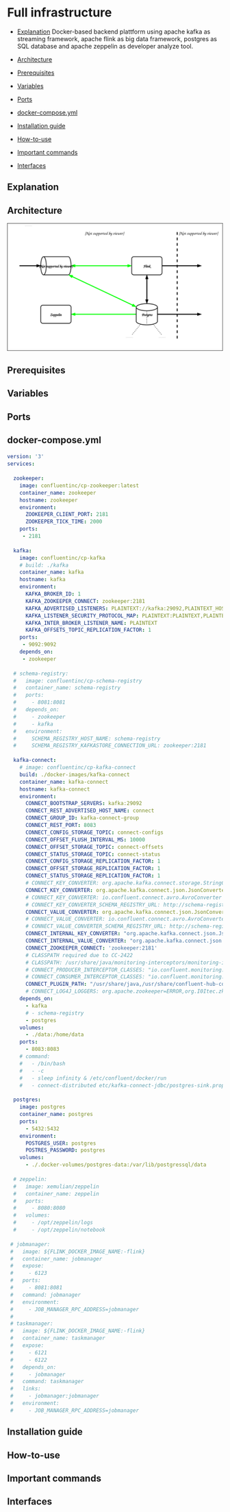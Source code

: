 # Full infrastructure

* [Explanation](#explanation)
Docker-based backend plattform using apache kafka as streaming framework, apache flink as big data framework, postgres as SQL database and apache zeppelin as developer analyze tool.

* [Architecture](#architecture)

* [Prerequisites](#prerequisites)

* [Variables](#variables)

* [Ports](#ports)

* [docker-compose.yml](#dockercomposeyml)

* [Installation guide](#installation-guide)

* [How-to-use](#howtouse)

* [Important commands](#important-commands)

* [Interfaces](#interfaces)




## <a name="explanation"></a> Explanation 

## <a name="architecture"></a> Architecture
![architecture infrastructure](/img/Architektur_16102019.svg)

## Prerequisites

## Variables  

## Ports

## <a name="dockercomposeyml"></a> docker-compose.yml

```yml
version: '3'
services:

  zookeeper:
    image: confluentinc/cp-zookeeper:latest
    container_name: zookeeper
    hostname: zookeeper
    environment:
      ZOOKEEPER_CLIENT_PORT: 2181
      ZOOKEEPER_TICK_TIME: 2000
    ports:
     - 2181

  kafka:
    image: confluentinc/cp-kafka
    # build: ./kafka
    container_name: kafka
    hostname: kafka
    environment:
      KAFKA_BROKER_ID: 1
      KAFKA_ZOOKEEPER_CONNECT: zookeeper:2181
      KAFKA_ADVERTISED_LISTENERS: PLAINTEXT://kafka:29092,PLAINTEXT_HOST://localhost:9092
      KAFKA_LISTENER_SECURITY_PROTOCOL_MAP: PLAINTEXT:PLAINTEXT,PLAINTEXT_HOST:PLAINTEXT
      KAFKA_INTER_BROKER_LISTENER_NAME: PLAINTEXT
      KAFKA_OFFSETS_TOPIC_REPLICATION_FACTOR: 1
    ports:
     - 9092:9092
    depends_on:
     - zookeeper

  # schema-registry:
  #   image: confluentinc/cp-schema-registry
  #   container_name: schema-registry
  #   ports:
  #     - 8081:8081
  #   depends_on:
  #     - zookeeper
  #     - kafka
  #   environment:
  #     SCHEMA_REGISTRY_HOST_NAME: schema-registry
  #     SCHEMA_REGISTRY_KAFKASTORE_CONNECTION_URL: zookeeper:2181

  kafka-connect:
    # image: confluentinc/cp-kafka-connect
    build: ./docker-images/kafka-connect
    container_name: kafka-connect
    hostname: kafka-connect
    environment:
      CONNECT_BOOTSTRAP_SERVERS: kafka:29092
      CONNECT_REST_ADVERTISED_HOST_NAME: connect
      CONNECT_GROUP_ID: kafka-connect-group
      CONNECT_REST_PORT: 8083
      CONNECT_CONFIG_STORAGE_TOPIC: connect-configs
      CONNECT_OFFSET_FLUSH_INTERVAL_MS: 10000
      CONNECT_OFFSET_STORAGE_TOPIC: connect-offsets
      CONNECT_STATUS_STORAGE_TOPIC: connect-status
      CONNECT_CONFIG_STORAGE_REPLICATION_FACTOR: 1
      CONNECT_OFFSET_STORAGE_REPLICATION_FACTOR: 1
      CONNECT_STATUS_STORAGE_REPLICATION_FACTOR: 1
      # CONNECT_KEY_CONVERTER: org.apache.kafka.connect.storage.StringConverter
      CONNECT_KEY_CONVERTER: org.apache.kafka.connect.json.JsonConverter
      # CONNECT_KEY_CONVERTER: io.confluent.connect.avro.AvroConverter
      # CONNECT_KEY_CONVERTER_SCHEMA_REGISTRY_URL: http://schema-registry:8081
      CONNECT_VALUE_CONVERTER: org.apache.kafka.connect.json.JsonConverter
      # CONNECT_VALUE_CONVERTER: io.confluent.connect.avro.AvroConverter
      # CONNECT_VALUE_CONVERTER_SCHEMA_REGISTRY_URL: http://schema-registry:8081
      CONNECT_INTERNAL_KEY_CONVERTER: "org.apache.kafka.connect.json.JsonConverter"
      CONNECT_INTERNAL_VALUE_CONVERTER: "org.apache.kafka.connect.json.JsonConverter"
      CONNECT_ZOOKEEPER_CONNECT: 'zookeeper:2181'
      # CLASSPATH required due to CC-2422
      # CLASSPATH: /usr/share/java/monitoring-interceptors/monitoring-interceptors-5.3.1.jar
      # CONNECT_PRODUCER_INTERCEPTOR_CLASSES: "io.confluent.monitoring.clients.interceptor.MonitoringProducerInterceptor"
      # CONNECT_CONSUMER_INTERCEPTOR_CLASSES: "io.confluent.monitoring.clients.interceptor.MonitoringConsumerInterceptor"
      CONNECT_PLUGIN_PATH: "/usr/share/java,/usr/share/confluent-hub-components"
      # CONNECT_LOG4J_LOGGERS: org.apache.zookeeper=ERROR,org.I0Itec.zkclient=ERROR,org.reflections=ERROR
    depends_on:
      - kafka
      # - schema-registry
      - postgres
    volumes:
      - ./data:/home/data
    ports:
      - 8083:8083
    # command:
    #   - /bin/bash
    #   - -c
    #   - sleep infinity & /etc/confluent/docker/run
    #   - connect-distributed etc/kafka-connect-jdbc/postgres-sink.properties

  postgres:
    image: postgres
    container_name: postgres
    ports:
      - 5432:5432
    environment:
      POSTGRES_USER: postgres
      POSTRES_PASSWORD: postgres
    volumes:
      - ./.docker-volumes/postgres-data:/var/lib/postgressql/data

  # zeppelin:
  #   image: xemulian/zeppelin
  #   container_name: zeppelin
  #   ports:
  #     - 8080:8080
  #   volumes:
  #     - /opt/zeppelin/logs
  #     - /opt/zeppelin/notebook

 # jobmanager:
 #   image: ${FLINK_DOCKER_IMAGE_NAME:-flink}
 #   container_name: jobmanager
 #   expose:
 #     - 6123
 #   ports:
 #     - 8081:8081
 #   command: jobmanager
 #   environment:
 #     - JOB_MANAGER_RPC_ADDRESS=jobmanager
 #
 # taskmanager:
 #   image: ${FLINK_DOCKER_IMAGE_NAME:-flink}
 #   container_name: taskmanager
 #   expose:
 #     - 6121
 #     - 6122
 #   depends_on:
 #     - jobmanager
 #   command: taskmanager
 #   links:
 #     - jobmanager:jobmanager
 #   environment:
 #     - JOB_MANAGER_RPC_ADDRESS=jobmanager
 ```

## Installation guide

## <a name="howtouse"></a> How-to-use

## Important commands

## Interfaces

